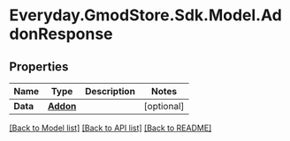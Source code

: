 # Everyday.GmodStore.Sdk.Model.AddonResponse

## Properties

Name | Type | Description | Notes
------------ | ------------- | ------------- | -------------
**Data** | [**Addon**](Addon.md) |  | [optional] 

[[Back to Model list]](../README.md#documentation-for-models) [[Back to API list]](../README.md#documentation-for-api-endpoints) [[Back to README]](../README.md)

